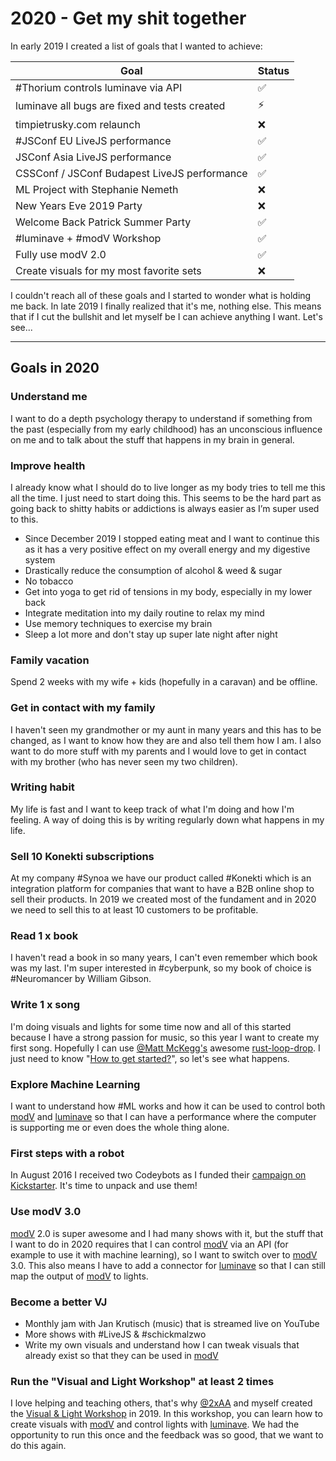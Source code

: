 # 2020 - Get my shit together

In early 2019 I created a list of goals that I wanted to achieve:

Goal | Status
--- | ---
#Thorium controls luminave via API | ✅
luminave all bugs are fixed and tests created | ⚡️
timpietrusky.com relaunch | ❌
#JSConf EU LiveJS performance | ✅
JSConf Asia LiveJS performance | ✅
CSSConf / JSConf Budapest LiveJS performance | ✅
ML Project with Stephanie Nemeth | ❌
New Years Eve 2019 Party | ❌
Welcome Back Patrick Summer Party | ✅
#luminave + #modV Workshop | ✅
Fully use modV 2.0 | ✅
Create visuals for my most favorite sets | ❌


I couldn't reach all of these goals and I started to wonder what is holding me back. In late 2019 I finally realized that it's me, nothing else. This means that if I cut the bullshit and let myself be I can achieve anything I want. Let's see...

---

## Goals in 2020

### Understand me

I want to do a depth psychology therapy to understand if something from the past (especially from my early childhood) has an unconscious influence on me and to talk about the stuff that happens in my brain in general. 

### Improve health

I already know what I should do to live longer as my body tries to tell me this all the time. I just need to start doing this. This seems to be the hard part as going back to shitty habits or addictions is always easier as I’m super used to this. 

* Since December 2019 I stopped eating meat and I want to continue this as it has a very positive effect on my overall energy and my digestive system
* Drastically reduce the consumption of alcohol & weed & sugar
* No tobacco
* Get into yoga to get rid of tensions in my body, especially in my lower back
* Integrate meditation into my daily routine to relax my mind
* Use memory techniques to exercise my brain
* Sleep a lot more and don't stay up super late night after night

### Family vacation

Spend 2 weeks with my wife + kids (hopefully in a caravan) and be offline. 

### Get in contact with my family

I haven't seen my grandmother or my aunt in many years and this has to be changed, as I want to know how they are and also tell them how I am. I also want to do more stuff with my parents and I would love to get in contact with my brother (who has never seen my two children). 

### Writing habit

My life is fast and I want to keep track of what I'm doing and how I'm feeling. A way of doing this is by writing regularly down what happens in my life. 

### Sell 10 Konekti subscriptions

At my company #Synoa we have our product called #Konekti which is an integration platform for companies that want to have a B2B online shop to sell their products. In 2019 we created most of the fundament and in 2020 we need to sell this to at least 10 customers to be profitable. 

### Read 1 x book

I haven't read a book in so many years, I can't even remember which book was my last. I'm super interested in #cyberpunk, so my book of choice is #Neuromancer by William Gibson. 

### Write 1 x song

I'm doing visuals and lights for some time now and all of this started because I have a strong passion for music, so this year I want to create my first song. Hopefully I can use [@Matt McKegg's](@FbGoHeEcePDG3Evemrc+hm+S77cXKf8BRQgkYinJggg=.ed25519) awesome [rust-loop-drop](https://github.com/mmckegg/rust-loop-drop). I just need to know "[How to get started?](https://github.com/mmckegg/rust-loop-drop/issues/2)", so let's see what happens. 

### Explore Machine Learning

I want to understand how #ML works and how it can be used to control both [modV](https://modv.js.org/) and [luminave](https://github.com/NERDDISCO/luminave/) so that I can have a performance where the computer is supporting me or even does the whole thing alone. 

### First steps with a robot

In August 2016 I received two Codeybots as I funded their [campaign on Kickstarter](https://www.kickstarter.com/projects/makeblock/codeybot-new-robot-who-teaches-coding/description). It's time to unpack and use them! 

### Use modV 3.0

[modV](https://modv.js.org/) 2.0 is super awesome and I had many shows with it, but the stuff that I want to do in 2020 requires that I can control [modV](https://modv.js.org/) via an API (for example to use it with machine learning), so I want to switch over to [modV](https://modv.js.org/) 3.0. This also means I have to add a connector for [luminave](https://github.com/NERDDISCO/luminave/) so that I can still map the output of [modV](https://modv.js.org/) to lights. 

### Become a better VJ

* Monthly jam with Jan Krutisch (music) that is streamed live on YouTube
* More shows with #LiveJS & #schickmalzwo
* Write my own visuals and understand how I can tweak visuals that already exist so that they can be used in [modV](https://modv.js.org/)

### Run the "Visual and Light Workshop" at least 2 times

I love helping and teaching others, that's why [@2xAA](@TiLUmSNpRJ1QJERF77FAfd3IGGV0Zoxf35na17EfDTc=.ed25519) and myself created the [Visual & Light Workshop](https://visualandlightworkshop.com/) in 2019. In this workshop, you can learn how to create visuals with [modV](https://modv.js.org/) and control lights with [luminave](https://github.com/NERDDISCO/luminave/). We had the opportunity to run this once and the feedback was so good, that we want to do this again. 